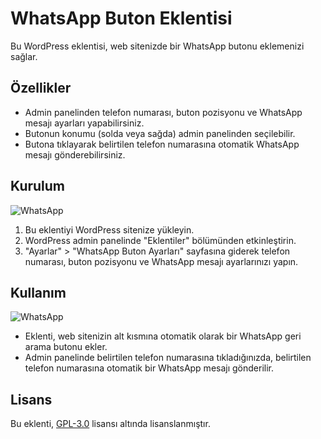 # WhatsApp Buton Eklentisi

Bu WordPress eklentisi, web sitenizde bir WhatsApp butonu eklemenizi sağlar.

## Özellikler

- Admin panelinden telefon numarası, buton pozisyonu ve WhatsApp mesajı ayarları yapabilirsiniz.
- Butonun konumu (solda veya sağda) admin panelinden seçilebilir.
- Butona tıklayarak belirtilen telefon numarasına otomatik WhatsApp mesajı gönderebilirsiniz.

## Kurulum
![WhatsApp](https://i.hizliresim.com/lntw2dx.png)

1. Bu eklentiyi WordPress sitenize yükleyin.
2. WordPress admin panelinde "Eklentiler" bölümünden etkinleştirin.
3. "Ayarlar" > "WhatsApp Buton Ayarları" sayfasına giderek telefon numarası, buton pozisyonu ve WhatsApp mesajı ayarlarınızı yapın.

## Kullanım
![WhatsApp](https://i.hizliresim.com/gr12wgf.png)
- Eklenti, web sitenizin alt kısmına otomatik olarak bir WhatsApp geri arama butonu ekler.
- Admin panelinde belirtilen telefon numarasına tıkladığınızda, belirtilen telefon numarasına otomatik bir WhatsApp mesajı gönderilir.

## Lisans

Bu eklenti, [GPL-3.0](https://www.gnu.org/licenses/gpl-3.0.html) lisansı altında lisanslanmıştır.

